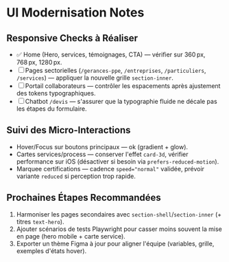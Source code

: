 # UI Modernisation Notes

## Responsive Checks à Réaliser

- ✅ Home (Hero, services, témoignages, CTA) — vérifier sur 360 px, 768 px, 1280 px.
- ☐ Pages sectorielles (`/gerances-ppe`, `/entreprises`, `/particuliers`, `/services`) — appliquer la nouvelle grille `section-inner`.
- ☐ Portail collaborateurs — contrôler les espacements après ajustement des tokens typographiques.
- ☐ Chatbot `/devis` — s'assurer que la typographie fluide ne décale pas les étapes du formulaire.

## Suivi des Micro-Interactions

- Hover/Focus sur boutons principaux — ok (gradient + glow).
- Cartes services/process — conserver l'effet `card-3d`, vérifier performance sur iOS (désactiver si besoin via `prefers-reduced-motion`).
- Marquee certifications — cadence `speed="normal"` validée, prévoir variante `reduced` si perception trop rapide.

## Prochaines Étapes Recommandées

1. Harmoniser les pages secondaires avec `section-shell`/`section-inner` (+ titres `text-hero`).
2. Ajouter scénarios de tests Playwright pour casser moins souvent la mise en page (hero mobile + carte service).
3. Exporter un thème Figma à jour pour aligner l'équipe (variables, grille, exemples d'états hover).
